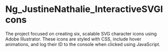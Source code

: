 # Ng_JustineNathalie_InteractiveSVGIcons
The project focused on creating six, scalable SVG character icons using Adobe Illustrator. These icons are styled with CSS, include hover animations, and log their ID to the console when clicked using JavaScript. 
